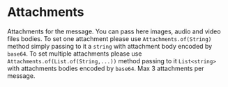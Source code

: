 # Attachments

Attachments for the message. You can pass here images, audio and video files bodies. To set one attachment please use `Attachments.of(String)` method simply passing to it a `string` with attachment body encoded by `base64`. To set multiple attachments please use `Attachments.of(List.of(String,...))` method passing to it `List<string>` with attachments bodies encoded by `base64`. Max 3 attachments per message.

